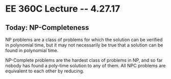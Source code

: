 # EE 360C Lecture -- 4.27.17

## Today: NP-Completeness

NP problems are a class of problems for which the solution can be verified in
polynomial time, but it may not necessarily be true that a solution can be
found in polynomial time.

NP-Complete problems are the hardest class of problems in NP, and so far nobody
has found a poly-time solution to any of them. All NPC problems are equivalent
to each other by reducing.
